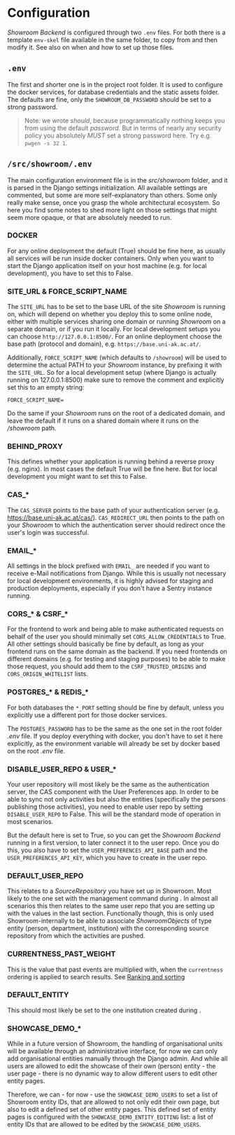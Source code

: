 # Configuration

_Showroom Backend_ is configured through two `.env` files. For both there is a template
`env-skel` file available in the same folder, to copy from and then modify it. See
also [](install.md) on when and how to set up those files.

## `.env`

The first and shorter one is in the project root folder. It is used to configure the
docker services, for database credentials and the static assets folder. The defaults
are fine, only the `SHOWROOM_DB_PASSWORD` should be set to a strong password.

> Note: we wrote _should_, because programmatically nothing keeps you from using the
> default _password_. But in terms of nearly any security policy you absolutely _MUST_
> set a strong password here. Try e.g. `pwgen -s 32 1`.

## `/src/showroom/.env`

The main configuration environment file is in the _src/showroom_ folder, and it is
parsed in the Django settings initialization. All available settings are commented,
but some are more self-explanatory than others. Some only really make sense, once
you grasp the whole architectural ecosystem. So here you find some notes to shed more
light on those settings that might seem more opaque, or that are absolutely needed
to run.

### DOCKER

For any online deployment the default (True) should be fine here, as usually all
services will be run inside docker containers. Only when you want to start the
Django application itself on your host machine (e.g. for local development), you have
to set this to False.

### SITE_URL & FORCE_SCRIPT_NAME

The `SITE_URL` has to be set to the base URL of the site _Showroom_ is running on, which
will depend on whether you deploy this to some online node, either with multiple services
sharing one domain or running _Showroom_ on a separate domain, or if you run it locally.
For local development setups you can choose `http://127.0.0.1:8500/`. For an online
deployment choose the base path (protocol and domain), e.g. `https://base.uni-ak.ac.at/`.

Additionally, `FORCE_SCRIPT_NAME` (which defaults to `/showroom`) will be used to
determine the actual PATH to your _Showroom_ instance, by prefixing it with the
`SITE_URL`. So for a local development setup (where Django is actually running on
127.0.0.1:8500) make sure to remove the comment and explicitly set this to an empty
string:

```
FORCE_SCRIPT_NAME=
```

Do the same if your _Showroom_ runs on the root of a dedicated domain, and leave the
default if it runs on a shared domain where it runs on the _/showroom_ path.

### BEHIND_PROXY

This defines whether your application is running behind a reverse proxy (e.g. nginx).
In most cases the default True will be fine here. But for local development you might
want to set this to False.

### CAS\_\*

The `CAS_SERVER` points to the base path of your authentication server (e.g.
https://base.uni-ak.ac.at/cas/). `CAS_REDIRECT_URL` then points to the path on your
_Showroom_ to which the authentication server should redirect once the user's login
was successful.

### EMAIL\_\*

All settings in the block prefixed with `EMAIL_` are needed if you want to receive
e-Mail notifications from Django. While this is usually not necessary for local
development environments, it is highly advised for staging and production deployments,
especially if you don't have a Sentry instance running.

### CORS\_\* & CSRF\_\*

For the frontend to work and being able to make authenticated requests on behalf
of the user you should minimally set `CORS_ALLOW_CREDENTIALS` to True. All other
settings should basically be fine by default, as long as your frontend runs on the
same domain as the backend. If you need frontends on different domains (e.g. for
testing and staging purposes) to be able to make those request, you should add them
to the `CSRF_TRUSTED_ORIGINS` and `CORS_ORIGIN_WHITELIST` lists.

### POSTGRES\_\* & REDIS\_\*

For both databases the `*_PORT` setting should be fine by default, unless you explicitly
use a different port for those docker services.

The `POSTGRES_PASSWORD` has to be the same as the one set in the root folder _.env_ file.
If you deploy everything with docker, you don't have to set it here explicitly, as the
environment variable will already be set by docker based on the root _.env_ file.

### DISABLE_USER_REPO & USER\_\*

Your user repository will most likely be the same as the authentication server, the
CAS component with the User Preferences app. In order to be able to sync not only
activities but also the entities (specifically the persons publishing those activities),
you need to enable user repo by setting `DISABLE_USER_REPO` to False. This will be
the standard mode of operation in most scenarios.

But the default here is set to True, so you can get the _Showroom Backend_ running
in a first version, to later connect it to the user repo. Once you do this, you also
have to set the `USER_PREFERENCES_API_BASE` path and the `USER_PREFERENCES_API_KEY`,
which you have to create in the user repo.

### DEFAULT_USER_REPO

This relates to a _SourceRepository_ you have set up in Showroom. Most likely to the
one set with the management command during [](install.md). In almost all scenarios
this then relates to the same user repo that you are setting up with the values in
the last section. Functionally though, this is only used Showroom-internally to be able
to associate _ShowroomObjects_ of type entity (person, department, institution) with the
corresponding source repository from which the activities are pushed.

### CURRENTNESS_PAST_WEIGHT

This is the value that past events are multiplied with, when the `currentness` ordering
is applied to search results. See [Ranking and sorting](ranking_and_sorting)

### DEFAULT_ENTITY

This should most likely be set to the one institution created during [](install.md).

### SHOWCASE_DEMO\_\*

While in a future version of Showroom, the handling of organisational units will be
available through an administrative interface, for now we can only add organisational
entities manually through the Django admin. And while all users are allowed to edit
the showcase of their own (person) entity - the user page - there is no dynamic way
to allow different users to edit other entity pages.

Therefore, we can - for now - use the `SHOWCASE_DEMO_USERS` to set a list of Showroom
entity IDs, that are allowed to not only edit their own page, but also to edit a defined
set of other entity pages. This defined set of entity pages is configured with the
`SHOWCASE_DEMO_ENTITY_EDITING` list: a list of entity IDs that are allowed to be
edited by the `SHOWCASE_DEMO_USERS`.
